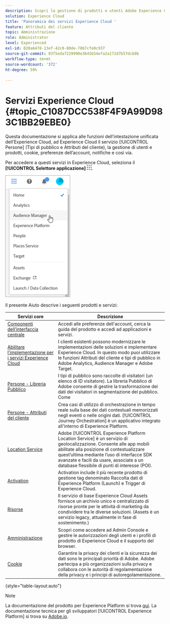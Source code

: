 ```yaml
---
description: Scopri la gestione di prodotti e utenti Adobe Experience Cloud, People (tipi di pubblico e attributi del cliente), Journey Orchestration, Offerte, Places, Experience Platform Launch e Mobile Services.
solution: Experience Cloud
title: 'Panoramica dei servizi Experience Cloud '
feature: Attributi del cliente
topic: Amministrazione
role: Administrator
level: Experienced
exl-id: 020a6478-13ef-42c0-80de-7867cfe0c937
source-git-commit: 93f5eda7229990e3645b54efa2a172d7b57dcb9b
workflow-type: tm+mt
source-wordcount: '372'
ht-degree: 59%

---
```


# Servizi Experience Cloud {#topic_C1087DCC538F4F9A99D983C1BB29EBE0}

Questa documentazione si applica alle funzioni dell’intestazione unificata dell’Experience Cloud, ad Experience Cloud il servizio [!UICONTROL Persone] (Tipi di pubblico e Attributi del cliente), la gestione di utenti e prodotti, cookie, preferenze dell’account, notifiche e così via.

Per accedere a questi servizi in Experience Cloud, seleziona il **[!UICONTROL Selettore applicazione]**
![](assets/menu-icon.png).

![](assets/platform-core-services.png)

Il presente Aiuto descrive i seguenti prodotti e servizi:

| Servizi core | Descrizione |
|--- |--- |
| [Componenti dell’interfaccia centrale](experience-cloud.md) | Accedi alle preferenze dell&#39;account, cerca la guida del prodotto e accedi ad applicazioni e servizi. |
| [Abilitare l’implementazione per i servizi Experience Cloud](core-services.md) | I clienti esistenti possono modernizzare le implementazioni delle soluzioni e implementare Experience Cloud. In questo modo puoi utilizzare le funzioni Attributi del cliente e tipi di pubblico in Adobe Analytics, Audience Manager e Adobe Target. |
| [Persone - Libreria Pubblico](audience-library.md) | I tipi di pubblico sono raccolte di visitatori (un elenco di ID visitatore). La libreria Pubblico di Adobe consente di gestire la trasformazione dei dati dei visitatori in segmentazione del pubblico. Come |
| [Persone - Attributi del cliente](attributes.md) | Crea casi di utilizzo di orchestrazione in tempo reale sulla base dei dati contestuali memorizzati negli eventi o nelle origini dati. [!UICONTROL Journey Orchestration] è un applicativo integrato all&#39;interno di Experience Platform. |
| [Location Service](https://experienceleague.adobe.com/docs/places/using/home.html?lang=it) | Adobe [!UICONTROL Experience Platform Location Service] è un servizio di geolocalizzazione. Consente alle app mobili abilitate alla posizione di contestualizzare quest’ultima mediante l’uso di interfacce SDK avanzate e facili da usare, associate a un database flessibile di punti di interesse (POI). |
| [Activation](activation.md) | Activation include il più recente prodotto di gestione tag denominato Raccolta dati di Experience Platform (Launch) e Trigger di Experience Cloud. |
| [Risorse](experience-cloud-assets.md) | Il servizio di base Experience Cloud Assets fornisce un archivio unico e centralizzato di risorse pronte per le attività di marketing da condividere tra le diverse soluzioni. (Assets è un servizio legacy, attualmente in fase di sostenimento.) |
| [Amministrazione](admin-getting-started.md) | Scopri come accedere ad Admin Console e gestire le autorizzazioni degli utenti e i profili di prodotto di Experience Cloud e il supporto del browser. |
| [Cookie](cookies-privacy.md) | Garantire la privacy dei clienti e la sicurezza dei dati sono le principali priorità di Adobe. Adobe partecipa a più organizzazioni sulla privacy e collabora con le autorità di regolamentazione della privacy e i principi di autoregolamentazione. |

{style=&quot;table-layout:auto&quot;}

>[!NOTE]
>
>La documentazione del prodotto per Experience Platform si trova [qui](https://experienceleague.adobe.com/docs/experience-platform/landing/home.html?lang=it). La documentazione tecnica per gli sviluppatori [!UICONTROL Experience Platform] si trova su [Adobe.io](https://www.adobe.io/apis/experienceplatform/home/services.html).